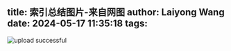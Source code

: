title: 索引总结图片-来自网图
author: Laiyong Wang
date: 2024-05-17 11:35:18
tags:
---

![upload successful](/images/pasted-40.png)